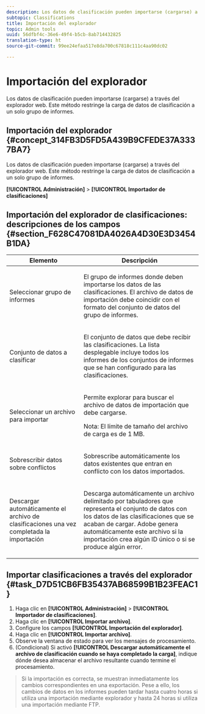 ```yaml
---
description: Los datos de clasificación pueden importarse (cargarse) a través del explorador web. Este método restringe la carga de datos de clasificación a un solo grupo de informes.
subtopic: Classifications
title: Importación del explorador
topic: Admin tools
uuid: 56dfbf4c-36e6-49f4-b5cb-8ab714432825
translation-type: ht
source-git-commit: 99ee24efaa517e8da700c67818c111c4aa90dc02

---
```



# Importación del explorador

Los datos de clasificación pueden importarse (cargarse) a través del explorador web. Este método restringe la carga de datos de clasificación a un solo grupo de informes.

## Importación del explorador {#concept_314FB3D5FD5A439B9CFEDE37A3337BA7}

Los datos de clasificación pueden importarse (cargarse) a través del explorador web. Este método restringe la carga de datos de clasificación a un solo grupo de informes.

**[!UICONTROL Administración]** > **[!UICONTROL Importador de clasificaciones]**

## Importación del explorador de clasificaciones: descripciones de los campos {#section_F628C47081DA4026A4D30E3D3454B1DA}

<table id="table_7FC7E510E7E74C2D9E8F316C5C6B66DB"> 
 <thead> 
  <tr> 
   <th colname="col1" class="entry"> Elemento </th> 
   <th colname="col2" class="entry"> Descripción </th> 
  </tr> 
 </thead>
 <tbody> 
  <tr> 
   <td colname="col1"> Seleccionar grupo de informes </td> 
   <td colname="col2"> <p>El grupo de informes donde deben importarse los datos de las clasificaciones. El archivo de datos de importación debe coincidir con el formato del conjunto de datos del grupo de informes. </p> </td> 
  </tr> 
  <tr> 
   <td colname="col1"> Conjunto de datos a clasificar </td> 
   <td colname="col2"> <p>El conjunto de datos que debe recibir las clasificaciones. La lista desplegable incluye todos los informes de los conjuntos de informes que se han configurado para las clasificaciones. </p> </td> 
  </tr> 
  <tr> 
   <td colname="col1"> Seleccionar un archivo para importar </td> 
   <td colname="col2"> <p>Permite explorar para buscar el archivo de datos de importación que debe cargarse. </p> <p>Nota: El límite de tamaño del archivo de carga es de 1 MB. </p> </td> 
  </tr> 
  <tr> 
   <td colname="col1"> Sobrescribir datos sobre conflictos </td> 
   <td colname="col2"> <p>Sobrescribe automáticamente los datos existentes que entran en conflicto con los datos importados. </p> </td> 
  </tr> 
  <tr> 
   <td colname="col1"> Descargar automáticamente el archivo de clasificaciones una vez completada la importación </td> 
   <td colname="col2"> <p>Descarga automáticamente un archivo delimitado por tabuladores que representa el conjunto de datos con los datos de las clasificaciones que se acaban de cargar. Adobe genera automáticamente este archivo si la importación crea algún ID único o si se produce algún error. </p> </td> 
  </tr> 
 </tbody> 
</table>

## Importar clasificaciones a través del explorador {#task_D7D51CB6FB35437AB68599B1B23FEAC1}

<!-- 

t_upload_a_saint_data_file_via_web_browser.xml

 -->

1. Haga clic en **[!UICONTROL Administración]** > **[!UICONTROL Importador de clasificaciones]**.
1. Haga clic en **[!UICONTROL Importar archivo]**.
1. Configure los campos **[!UICONTROL Importación del explorador]**.
1. Haga clic en **[!UICONTROL Importar archivo]**.
1. Observe la ventana de estado para ver los mensajes de procesamiento.
1. (Condicional) Si activó **[!UICONTROL Descargar automáticamente el archivo de clasificación cuando se haya completado la carga]**, indique dónde desea almacenar el archivo resultante cuando termine el procesamiento.
>Si la importación es correcta, se muestran inmediatamente los cambios correspondientes en una exportación. Pese a ello, los cambios de datos en los informes pueden tardar hasta cuatro horas si utiliza una importación mediante explorador y hasta 24 horas si utiliza una importación mediante FTP.


